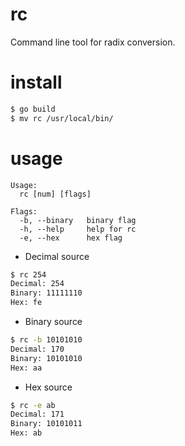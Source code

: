 # rc
Command line tool for radix conversion.

# install
```sh
$ go build
$ mv rc /usr/local/bin/
```

# usage
```
Usage:
  rc [num] [flags]

Flags:
  -b, --binary   binary flag
  -h, --help     help for rc
  -e, --hex      hex flag
```

* Decimal source
```sh
$ rc 254
Decimal: 254
Binary: 11111110
Hex: fe
```

* Binary source
```sh
$ rc -b 10101010
Decimal: 170
Binary: 10101010
Hex: aa
```

* Hex source
```sh
$ rc -e ab
Decimal: 171
Binary: 10101011
Hex: ab
```
